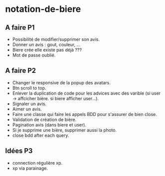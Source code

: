 # notation-de-biere

## A faire P1
- Possibilité de modifier/supprimer son avis.
- Donner un avis : gout, couleur, ...
- Biere crée elle existe pas déjà ???
- Mot de passe oublié.

## A faire P2
- Changer le responsive de la popup des avatars.
- Btn scroll to top.
- Enlever la duplication de code pour les advices avec des varible (si user -> affcicher bière. si biere afficher user...).
- Signaler un avis.
- Aimer un avis.
- Faire une classe qui faire les appels BDD pour s'assurer de bien close.
- Validation de création de bière.
- Pagination avis (dans biere et user).
- Si je supprime une bière, supprimer aussi la photo.
- close bdd after each query.

## Idées P3
- connection régulière xp.
- xp via parainage.